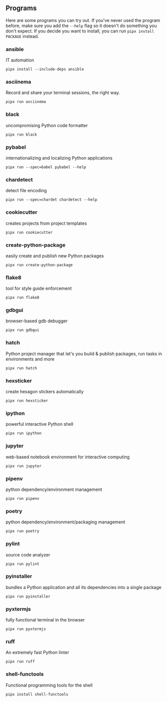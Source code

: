 ## Programs

Here are some programs you can try out. If you've never used the program before, make sure you add the `--help` flag so it doesn't do something you don't expect. If you decide you want to install, you can run `pipx install PACKAGE` instead.

### ansible

IT automation

```
pipx install --include-deps ansible
```

### asciinema

Record and share your terminal sessions, the right way.

```
pipx run asciinema
```

### black

uncompromising Python code formatter

```
pipx run black
```

### pybabel

internationalizing and localizing Python applications

```
pipx run --spec=babel pybabel --help
```

### chardetect

detect file encoding

```
pipx run --spec=chardet chardetect --help
```

### cookiecutter

creates projects from project templates

```
pipx run cookiecutter
```

### create-python-package

easily create and publish new Python packages

```
pipx run create-python-package
```

### flake8

tool for style guide enforcement

```
pipx run flake8
```

### gdbgui

browser-based gdb debugger

```
pipx run gdbgui
```

### hatch

Python project manager that let's you build & publish packages, run tasks in environments and more

```
pipx run hatch
```

### hexsticker

create hexagon stickers automatically

```
pipx run hexsticker
```

### ipython

powerful interactive Python shell

```
pipx run ipython
```

### jupyter

web-based notebook environment for interactive computing

```
pipx run jupyter
```

### pipenv

python dependency/environment management

```
pipx run pipenv
```

### poetry

python dependency/environment/packaging management

```
pipx run poetry
```

### pylint

source code analyzer

```
pipx run pylint
```

### pyinstaller

bundles a Python application and all its dependencies into a single package

```
pipx run pyinstaller
```

### pyxtermjs

fully functional terminal in the browser  

```
pipx run pyxtermjs
```

### ruff

An extremely fast Python linter

```
pipx run ruff
```

### shell-functools

Functional programming tools for the shell

```
pipx install shell-functools
```
